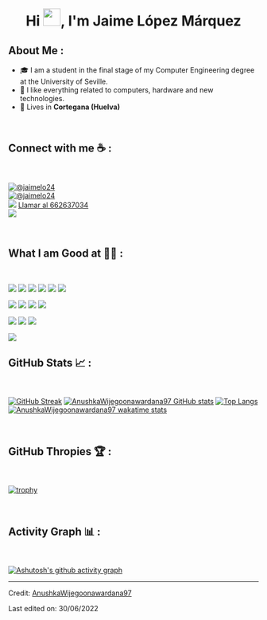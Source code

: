 <h1 align="center">Hi <img src="https://media.giphy.com/media/hvRJCLFzcasrR4ia7z/giphy.gif" width="35">, I'm Jaime López Márquez</h1>


## About Me :

- 🎓 I am a student in the final stage of my Computer Engineering degree at the University of Seville.
- 🧠 I like everything related to computers, hardware and new technologies.
- 🏡 Lives in **Cortegana (Huelva)**

<br>

## Connect with me ☕ :

<br>

[![@jaimelo24](https://img.icons8.com/fluency/48/000000/instagram-new.png "@jaimelo24")](https://www.instagram.com/jaimelo24) 
<br>
[![@jaimelo24](https://img.icons8.com/fluency/48/000000/linkedin.png)](https://www.linkedin.com/in/jaime-l%C3%B3pez-m%C3%A1rquez-59582823a/) 
<br>
[![](https://img.icons8.com/fluency/48/000000/phone-disconnected.png)](tel:+34662637034) <a href="tel:+34662637034">Llamar al 662637034</a>
<br>
[![](https://img.icons8.com/fluency/48/000000/apple-mail.png)](mailto:jaime96lopez@gmail.com)

<br>

## What I am Good at 🧑‍💻 :

<br>

<img src="https://img.icons8.com/color/48/000000/html-5--v1.png"/> <img src="https://img.icons8.com/color/48/000000/css3.png"/> <img src="https://img.icons8.com/color/48/000000/sass.png"/> <img src="https://img.icons8.com/color/48/000000/javascript--v1.png"/> <img src="https://img.icons8.com/office/48/000000/react.png"/> <img src="https://img.icons8.com/color/48/000000/nextjs.png"/>

<img src="https://img.icons8.com/color/48/000000/java-coffee-cup-logo--v1.png"/> <img src="https://img.icons8.com/officel/48/000000/php-logo.png"/> <img src="https://img.icons8.com/fluency/48/000000/laravel.png"/> <img src="https://img.icons8.com/fluency/48/000000/wordpress.png"/>

<img src="https://img.icons8.com/color/48/000000/mysql-logo.png"/> <img src="https://img.icons8.com/color/48/000000/mongodb.png"/> <img src="https://img.icons8.com/color/48/000000/firebase.png"/>

<img src="https://img.icons8.com/color/48/000000/npm.png"/>

<br>

## GitHub Stats 📈 :

<br>

[![GitHub Streak](https://github-readme-streak-stats.herokuapp.com?user=AnushkaWijegoonawardana97&theme=algolia&date_format=M%20j%5B%2C%20Y%5D)](https://git.io/streak-stats) [![AnushkaWijegoonawardana97 GitHub stats](https://github-readme-stats.vercel.app/api?username=AnushkaWijegoonawardana97&theme=algolia)](https://github.com/AnushkaWijegoonawardana97/github-readme-stats) [![Top Langs](https://github-readme-stats.vercel.app/api/top-langs/?username=AnushkaWijegoonawardana97&theme=algolia)](https://github.com/AnushkaWijegoonawardana97/github-readme-stats) [![AnushkaWijegoonawardana97 wakatime stats](https://github-readme-stats.vercel.app/api/wakatime?username=WinterWolf97&theme=algolia)](https://github.com/WinterWolf97/github-readme-stats)

<br>

## GitHub Thropies 🏆 :

<br>

[![trophy](https://github-profile-trophy.vercel.app/?username=AnushkaWijegoonawardana97)](https://github.com/AnushkaWijegoonawardana97/github-profile-trophy)

<br>

## Activity Graph 📊 :

<br>

[![Ashutosh's github activity graph](https://activity-graph.herokuapp.com/graph?username=AnushkaWijegoonawardana97&bg_color=000&color=fff&line=00E676&point=fff&hide_border=true)](https://github.com/ashutosh00710/github-readme-activity-graph)

---

Credit: [AnushkaWijegoonawardana97](https://github.com/AnushkaWijegoonawardana97)

Last edited on: 30/06/2022
